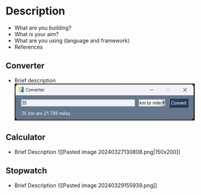 # Description
- What are you building? 
- What is your aim?
- What are you using (language and framework)
- References

## Converter
- Brief description 
![Converter](/Media/Converter.png)
## Calculator
- Brief Description
![[Pasted image 20240327130808.png|150x200]]
## Stopwatch
- Brief Description
![[Pasted image 20240329155939.png]]
